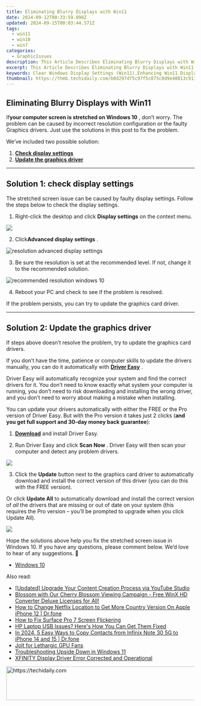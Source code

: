 ```yaml
---
title: Eliminating Blurry Displays with Win11
date: 2024-09-12T00:33:59.098Z
updated: 2024-09-15T00:03:44.571Z
tags:
  - win11
  - win10
  - win7
categories:
  - GraphicIssues
description: This Article Describes Eliminating Blurry Displays with Win11
excerpt: This Article Describes Eliminating Blurry Displays with Win11
keywords: Clear Windows Display Settings (Win11),Enhancing Win11 Display Quality,Improving Win11 Screen Sharpness,Reducing Blur in Windows 11 Monitors,Optimizing Visuals with Windows 11,Fixing Fuzzy Screens on Win11 Devices,Achieving Crisp Displays Using Windows 11 Updates
thumbnail: https://thmb.techidaily.com/b0d297df5c97f5c875c0d9e40013c911e8c4f3b18d6fb59abc7ca17939ca2139.jpg
---
```


## Eliminating Blurry Displays with Win11

 If**your computer screen is stretched on Windows 10** , don’t worry. The problem can be caused by incorrect resolution configuration or the faulty Graphics drivers. Just use the solutions in this post to fix the problem.

We’ve included two possible solution:

1. [**Check display settings**](#solution1)
2. [**Update the graphics driver**](#solution3)

---

## **Solution 1: check display settings**

 The stretched screen issue can be caused by faulty display settings. Follow the steps below to check the display settings.

1) Right-click the desktop and click **Display settings**  on the context menu.

![](https://images.drivereasy.com/wp-content/uploads/2017/11/img_5a17c192b55b7.jpg)

 2) Click**Advanced display settings** .

![resolution advanced display settings](https://images.drivereasy.com/wp-content/uploads/2016/08/resolution-advanced-display-settings-600x564.jpg)

 3) Be sure the resolution is set at the recommended level. If not, change it to the recommended solution.

![recommended resolution windows 10](https://images.drivereasy.com/wp-content/uploads/2016/08/recommended-resolution-windows-10-1-600x561.jpg)

4) Reboot your PC and check to see if the problem is resolved.

If the problem persists, you can try to update the graphics card driver.

---

## **Solution 2: Update the graphics driver**

 If steps above doesn’t resolve the problem, try to update the graphics card drivers.

 If you don’t have the time, patience or computer skills to update the drivers manually, you can do it automatically with **[Driver Easy](https://tools.techidaily.com/drivereasy/download/)**  .

 Driver Easy will automatically recognize your system and find the correct drivers for it. You don’t need to know exactly what system your computer is running, you don’t need to risk downloading and installing the wrong driver, and you don’t need to worry about making a mistake when installing.

 You can update your drivers automatically with either the FREE or the Pro version of Driver Easy. But with the Pro version it takes just 2 clicks (**and you get full support and 30-day money back guarantee**):

 1) **[Download](https://tools.techidaily.com/drivereasy/download/)**   and install Driver Easy.

 2) Run Driver Easy and click **Scan Now** . Driver Easy will then scan your computer and detect any problem drivers.

![](https://images.drivereasy.com/wp-content/uploads/2019/08/image-498.png)

 3) Click the **Update** button next to the graphics card driver to automatically download and install the correct version of this driver (you can do this with the FREE version).

 Or click **Update All**  to automatically download and install the correct version of _all_   the drivers that are missing or out of date on your system (this requires the Pro version – you’ll be prompted to upgrade when you click Update All).

![](https://images.drivereasy.com/wp-content/uploads/2019/08/image-499.png)

 Hope the solutions above help you fix the stretched screen issue in Windows 10\. If you have any questions, please comment below. We’d love to hear of any suggestions. 🙂

* [Windows 10](https://tools.techidaily.com/drivereasy/download/)

<ins class="adsbygoogle"
     style="display:block"
     data-ad-format="autorelaxed"
     data-ad-client="ca-pub-7571918770474297"
     data-ad-slot="1223367746"></ins>

<ins class="adsbygoogle"
     style="display:block"
     data-ad-client="ca-pub-7571918770474297"
     data-ad-slot="8358498916"
     data-ad-format="auto"
     data-full-width-responsive="true"></ins>

<span class="atpl-alsoreadstyle">Also read:</span>
<div><ul>
<li><a href="https://facebook-video-footage.techidaily.com/updated-upgrade-your-content-creation-process-via-youtube-studio/"><u>[Updated] Upgrade Your Content Creation Process via YouTube Studio</u></a></li>
<li><a href="https://vp-tips.techidaily.com/blossom-with-our-cherry-blossom-viewing-campaign-free-winx-hd-converter-deluxe-licenses-for-all/"><u>Blossom with Our Cherry Blossom Viewing Campaign - Free WinX HD Converter Deluxe Licenses for All!</u></a></li>
<li><a href="https://fake-location.techidaily.com/how-to-change-netflix-location-to-get-more-country-version-on-apple-iphone-12-drfone-by-drfone-virtual-ios/"><u>How to Change Netflix Location to Get More Country Version On Apple iPhone 12 | Dr.fone</u></a></li>
<li><a href="https://graphic-issues.techidaily.com/how-to-fix-surface-pro-7-screen-flickering/"><u>How to Fix Surface Pro 7 Screen Flickering</u></a></li>
<li><a href="https://win-howtos.techidaily.com/1723206584186-hp-laptop-usb-issues-heres-how-you-can-get-them-fixed/"><u>HP Laptop USB Issues? Here's How You Can Get Them Fixed</u></a></li>
<li><a href="https://android-transfer.techidaily.com/in-2024-5-easy-ways-to-copy-contacts-from-infinix-note-30-5g-to-iphone-14-and-15-drfone-by-drfone-transfer-from-android-transfer-from-android/"><u>In 2024, 5 Easy Ways to Copy Contacts from Infinix Note 30 5G to iPhone 14 and 15 | Dr.fone</u></a></li>
<li><a href="https://graphic-issues.techidaily.com/jolt-for-lethargic-gpu-fans/"><u>Jolt for Lethargic GPU Fans</u></a></li>
<li><a href="https://graphic-issues.techidaily.com/troubleshooting-upside-down-in-windows-11/"><u>Troubleshooting Upside Down in Windows 11</u></a></li>
<li><a href="https://graphic-issues.techidaily.com/xfinity-display-driver-error-corrected-and-operational/"><u>XFINITY Display Driver Error Corrected and Operational</u></a></li>
</ul></div>

<!-- affiliate ads begin -->
<a href="https://appsumo.8odi.net/c/5597632/2118306/7443" target="_top" id="2118306">
  <img src="//a.impactradius-go.com/display-ad/7443-2118306" border="0" alt="https://techidaily.com" width="728" height="90"/>
</a>
<img height="0" width="0" src="https://appsumo.8odi.net/i/5597632/2118306/7443" style="position:absolute;visibility:hidden;" border="0" />
<!-- affiliate ads end -->

